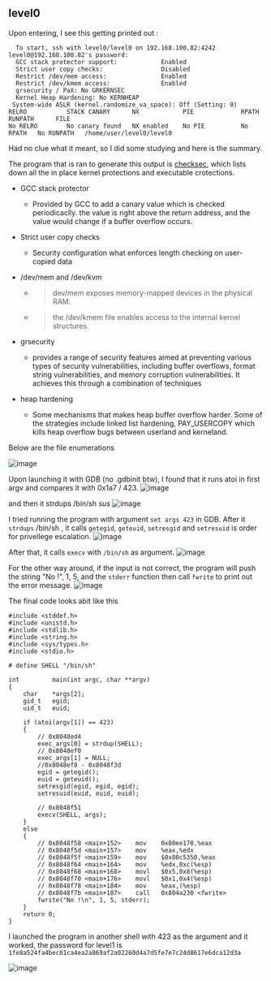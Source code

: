 ## level0

Upon entering, I see this getting printed out : 
```
  To start, ssh with level0/level0 on 192.168.100.82:4242
level0@192.168.100.82's password:
  GCC stack protector support:            Enabled
  Strict user copy checks:                Disabled
  Restrict /dev/mem access:               Enabled
  Restrict /dev/kmem access:              Enabled
  grsecurity / PaX: No GRKERNSEC
  Kernel Heap Hardening: No KERNHEAP
 System-wide ASLR (kernel.randomize_va_space): Off (Setting: 0)
RELRO           STACK CANARY      NX            PIE             RPATH      RUNPATH      FILE
No RELRO        No canary found   NX enabled    No PIE          No RPATH   No RUNPATH   /home/user/level0/level0
```

Had no clue what it meant, so I did some studying and here is the summary. 

The program that is ran to generate this output is [checksec](https://github.com/slimm609/checksec.sh), which lists down all the in place kernel protections and executable crotections.

- GCC stack protector
    - Provided by GCC to add a canary value which is checked periodicaclly. the value is right above the return address, and the value would change if a buffer overflow occurs. 

- Strict user copy checks
    - Security configuration what enforces length checking on user-copied data

- /dev/mem and /dev/kvm
    - > dev/mem exposes memory-mapped devices in the physical RAM.
    - >  the /dev/kmem file enables access to the internal kernel structures.

- grsecurity
    - provides a range of security features aimed at preventing various types of security vulnerabilities, including buffer overflows, format string vulnerabilities, and memory corruption vulnerabilities. It achieves this through a combination of techniques

- heap hardening
    - Some mechanisms that makes heap buffer overflow harder. Some of the strategies include linked list hardening, PAY_USERCOPY which kills heap overflow bugs between userland and kerneland.

Below are the file enumerations

![image](https://hackmd.io/_uploads/SyCILdo4T.png)

Upon launching it with GDB (no .gdbinit btw), I found that it runs atoi in first argv and compares it with 0x1a7 / 423. 
![image](https://hackmd.io/_uploads/HyxEu_iN6.png)

and then it strdups /bin/sh *sus*
![image](https://hackmd.io/_uploads/S1w_dOsV6.png)

I tried running the program with argument `set args 423` in GDB. After it `strdups` /bin/sh , it calls `getegid`, `geteuid`, `setresgid` and `setresuid` is order for privellege escalation. 
![image](https://hackmd.io/_uploads/B1CR3usVT.png)

After that, it calls `execv` with `/bin/sh` as argument.
![image](https://hackmd.io/_uploads/S1fahOo4p.png)

For the other way around, if the input is not correct, the program will push the string "No !", 1, 5, and the `stderr` function then call `fwrite` to print out the error message. 
![image](https://hackmd.io/_uploads/Bk6VRdiNp.png)

The final code looks abit like this
```clike=
#include <stddef.h>
#include <unistd.h>
#include <stdlib.h>
#include <string.h>
#include <sys/types.h>
#include <stdio.h>

# define SHELL "/bin/sh"

int			main(int argc, char **argv)
{
    char	*args[2];
    gid_t	egid;
    uid_t	euid;

    if (atoi(argv[1]) == 423)
    {
        // 0x8048ed4 
        exec_args[0] = strdup(SHELL);
        // 0x8048ef0
        exec_args[1] = NULL;
        //0x8048ef8 - 0x8048f3d
        egid = getegid();
        euid = geteuid();
        setresgid(egid, egid, egid);
        setresuid(euid, euid, euid);

        // 0x8048f51
        execv(SHELL, args);
    }
    else
    {
        // 0x8048f58 <main+152>    mov    0x80ee170,%eax
        // 0x8048f5d <main+157>    mov    %eax,%edx
        // 0x8048f5f <main+159>    mov    $0x80c5350,%eax
        // 0x8048f64 <main+164>    mov    %edx,0xc(%esp)
        // 0x8048f68 <main+168>    movl   $0x5,0x8(%esp)
        // 0x8048f70 <main+176>    movl   $0x1,0x4(%esp)
        // 0x8048f78 <main+184>    mov    %eax,(%esp)
        // 0x8048f7b <main+187>    call   0x804a230 <fwrite>
        fwrite("No !\n", 1, 5, stderr);
    }
	return 0;
}
```

I launched the program in another shell with 423 as the argument and it worked, the password for level1 is `1fe8a524fa4bec01ca4ea2a869af2a02260d4a7d5fe7e7c24d8617e6dca12d3a`

![image](https://hackmd.io/_uploads/Hkqwt_s46.png)
